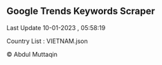 

## Google Trends Keywords Scraper 
 
Last Update 10-01-2023 , 05:58:19

Country List :
VIETNAM.json



© Abdul Muttaqin 

